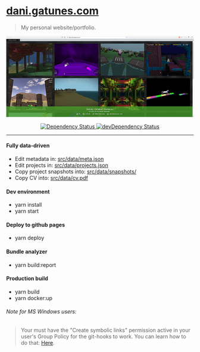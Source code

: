 [dani.gatunes.com](https://dani.gatunes.com/)
===

> My personal website/portfolio.

[![screenshot](src/data/screenshot.jpg)](https://dani.gatunes.com/)

<div align="center">
  <!-- Dependency Status -->
  <a href="https://david-dm.org/danielesteban/dani.gatunes.com">
    <img src="https://david-dm.org/danielesteban/dani.gatunes.com/status.svg" alt="Dependency Status" />
  </a>
  <!-- devDependency Status -->
  <a href="https://david-dm.org/danielesteban/dani.gatunes.com?type=dev">
    <img src="https://david-dm.org/danielesteban/dani.gatunes.com/dev-status.svg" alt="devDependency Status" />
  </a>
</div>

---

#### Fully data-driven
 * Edit metadata in: [src/data/meta.json](src/data/meta.json)
 * Edit projects in: [src/data/projects.json](src/data/projects.json)
 * Copy project snapshots into: [src/data/snapshots/](src/data/snapshots/)
 * Copy CV into: [src/data/cv.pdf](src/data/cv.pdf)

#### Dev environment

 * yarn install
 * yarn start

#### Deploy to github pages

 * yarn deploy

#### Bundle analyzer

 * yarn build:report

#### Production build

 * yarn build
 * yarn docker:up

###### Note for MS Windows users:

> Your must have the "Create symbolic links" permission active in your user's Group Policy for the git-hooks to work. You can learn how to do that: [Here](https://superuser.com/a/105381).
